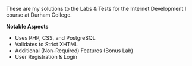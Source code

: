These are my solutions to the Labs & Tests for the Internet Development I course at Durham College.

**Notable Aspects**

* Uses PHP, CSS, and PostgreSQL
* Validates to Strict XHTML
* Additional (Non-Required) Features (Bonus Lab)
* User Registration & Login     
